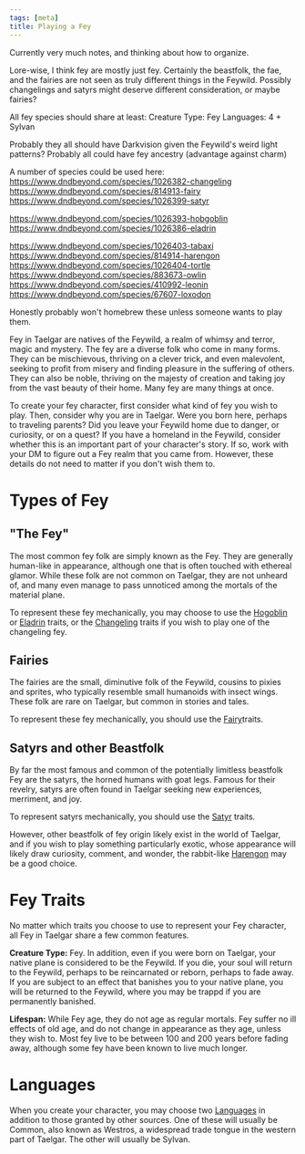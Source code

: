 ```yaml
---
tags: [meta]
title: Playing a Fey
---
```


Currently very much notes, and thinking about how to organize. 

Lore-wise, I think fey are mostly just fey. Certainly the beastfolk, the fae, and the fairies are not seen as truly different things in the Feywild. Possibly changelings and satyrs might deserve different consideration, or maybe fairies? 

All fey species should share at least:
Creature Type: Fey
Languages: 4 + Sylvan

Probably they all should have Darkvision given the Feywild's weird light patterns?
Probably all could have fey ancestry (advantage against charm)

A number of species could be used here:
https://www.dndbeyond.com/species/1026382-changeling
https://www.dndbeyond.com/species/814913-fairy
https://www.dndbeyond.com/species/1026399-satyr

https://www.dndbeyond.com/species/1026393-hobgoblin
https://www.dndbeyond.com/species/1026386-eladrin

https://www.dndbeyond.com/species/1026403-tabaxi
https://www.dndbeyond.com/species/814914-harengon
https://www.dndbeyond.com/species/1026404-tortle
https://www.dndbeyond.com/species/883673-owlin
https://www.dndbeyond.com/species/410992-leonin
https://www.dndbeyond.com/species/67607-loxodon

Honestly probably won't homebrew these unless someone wants to play them.



Fey in Taelgar are natives of the Feywild, a realm of whimsy and terror, magic and mystery. The fey are a diverse folk who come in many forms. They can be mischievous, thriving on a clever trick, and even malevolent, seeking to profit from misery and finding pleasure in the suffering of others. They can also be noble, thriving on the majesty of creation and taking joy from the vast beauty of their home. Many fey are many things at once. 

To create your fey character, first consider what kind of fey you wish to play. Then, consider why you are in Taelgar. Were you born here, perhaps to traveling parents? Did you leave your Feywild home due to danger, or curiosity, or on a quest? If you have a homeland in the Feywild, consider whether this is an important part of your character's story. If so, work with your DM to figure out a Fey realm that you came from. However, these details do not need to matter if you don't wish them to. 
# Types of Fey

## "The Fey"
The most common fey folk are simply known as the Fey. They are generally human-like in appearance, although one that is often touched with ethereal glamor. While these folk are not common on Taelgar, they are not unheard of, and many even manage to pass unnoticed among the mortals of the material plane. 

To represent these fey mechanically, you may choose to use the [Hogoblin](https://www.dndbeyond.com/sources/motm/fantastical-races-continued#Hobgoblin) or [Eladrin](https://www.dndbeyond.com/sources/motm/fantastical-races#Eladrin) traits, or the [Changeling](https://www.dndbeyond.com/sources/motm/fantastical-races#Changeling) traits if you wish to play one of the changeling fey. 

## Fairies
The fairies are the small, diminutive folk of the Feywild, cousins to pixies and sprites, who typically resemble small humanoids with insect wings. These folk are rare on Taelgar, but common in stories and tales. 

To represent these fey mechanically, you should use the [Fairy](https://www.dndbeyond.com/sources/motm/fantastical-races#Fairy)traits. 

## Satyrs and other Beastfolk
By far the most famous and common of the potentially limitless beastfolk Fey are the satyrs, the horned humans with goat legs. Famous for their revelry, satyrs are often found in Taelgar seeking new experiences, merriment, and joy. 

To represent satyrs mechanically, you should use the [Satyr](https://www.dndbeyond.com/sources/motm/fantastical-races-continued#Satyr) traits. 

However, other beastfolk of fey origin likely exist in the world of Taelgar, and if you wish to play something particularly exotic, whose appearance will likely draw curiosity, comment, and wonder, the rabbit-like [Harengon](https://www.dndbeyond.com/sources/motm/fantastical-races-continued#Harengon) may be a good choice. 

# Fey Traits
No matter which traits you choose to use to represent your Fey character, all Fey in Taelgar share a few common features. 

**Creature Type:** Fey. In addition, even if you were born on Taelgar, your native plane is considered to be the Feywild. If you die, your soul will return to the Feywild, perhaps to be reincarnated or reborn, perhaps to fade away. If you are subject to an effect that banishes you to your native plane, you will be returned to the Feywild, where you may be trappd if you are permanently banished. 

**Lifespan:** While Fey age, they do not age as regular mortals. Fey suffer no ill effects of old age, and do not change in appearance as they age, unless they wish to. Most fey live to be between 100 and 200 years before fading away, although some fey have been known to live much longer. 

# Languages

When you create your character, you may choose two [Languages](<../../background/languages.md>) in addition to those granted by other sources. One of these will usually be Common, also known as Westros, a widespread trade tongue in the western part of Taelgar. The other will usually be Sylvan. 
